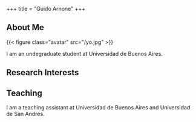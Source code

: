 +++
title = "Guido Arnone"
+++

## About Me

{{< figure class="avatar" src="/yo.jpg" >}}

I am an undegraduate student at Universidad de Buenos Aires.

## Research Interests

[//]: # (## Publications)

## Teaching 

I am a teaching assistant at Universidad de Buenos Aires and Universidad de San Andrés.